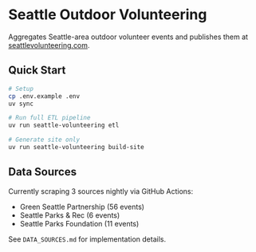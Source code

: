# Seattle Outdoor Volunteering

Aggregates Seattle-area outdoor volunteer events and publishes them at [seattlevolunteering.com](https://seattlevolunteering.com).

## Quick Start

```bash
# Setup
cp .env.example .env
uv sync

# Run full ETL pipeline
uv run seattle-volunteering etl

# Generate site only  
uv run seattle-volunteering build-site
```

## Data Sources

Currently scraping 3 sources nightly via GitHub Actions:
- Green Seattle Partnership (56 events)
- Seattle Parks & Rec (6 events) 
- Seattle Parks Foundation (11 events)

See `DATA_SOURCES.md` for implementation details.
